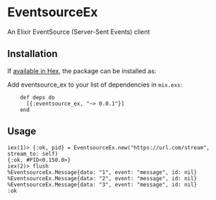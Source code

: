 # EventsourceEx

An Elixir EventSource (Server-Sent Events) client

## Installation

If [available in Hex](https://hex.pm/docs/publish), the package can be installed as:

  Add eventsource_ex to your list of dependencies in `mix.exs`:

        def deps do
          [{:eventsource_ex, "~> 0.0.1"}]
        end

## Usage

    iex(1)> {:ok, pid} = EventsourceEx.new("https://url.com/stream", stream_to: self)
    {:ok, #PID<0.150.0>}
    iex(2)> flush
    %EventsourceEx.Message{data: "1", event: "message", id: nil}
    %EventsourceEx.Message{data: "2", event: "message", id: nil}
    %EventsourceEx.Message{data: "3", event: "message", id: nil}
    :ok
